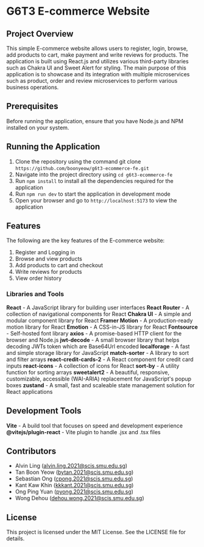 # G6T3 E-commerce Website

## Project Overview

This simple E-commerce website allows users to register, login, browse, add products to cart, make payment and write reviews for products. The application is built using React.js and utilizes various third-party libraries such as Chakra UI and Sweet Alert for styling. The main purpose of this application is to showcase and its integration with multiple microservices such as product, order and review microservices to perform various business operations.

## Prerequisites

Before running the application, ensure that you have Node.js and NPM installed on your system.

## Running the Application

1. Clone the repository using the command git clone `https://github.com/boonyeow/g6t3-ecommerce-fe.git`
2. Navigate into the project directory using `cd g6t3-ecommerce-fe`
3. Run `npm install` to install all the dependencies required for the application
4. Run `npm run dev` to start the application in development mode
5. Open your browser and go to `http://localhost:5173` to view the application

## Features

The following are the key features of the E-commerce website:

1. Register and Logging in
2. Browse and view products
3. Add products to cart and checkout
4. Write reviews for products
5. View order history

### Libraries and Tools

**React** - A JavaScript library for building user interfaces
**React Router** - A collection of navigational components for React
**Chakra UI** - A simple and modular component library for React
**Framer Motion** - A production-ready motion library for React
**Emotion** - A CSS-in-JS library for React
**Fontsource** - Self-hosted font library
**axios** - A promise-based HTTP client for the browser and Node.js
**jwt-decode** - A small browser library that helps decoding JWTs token which are Base64Url encoded
**localforage** - A fast and simple storage library for JavaScript
**match-sorter** - A library to sort and filter arrays
**react-credit-cards-2** - A React component for credit card inputs
**react-icons** - A collection of icons for React
**sort-by** - A utility function for sorting arrays
**sweetalert2** - A beautiful, responsive, customizable, accessible (WAI-ARIA) replacement for JavaScript's popup boxes
**zustand** - A small, fast and scaleable state management solution for React applications

## Development Tools

**Vite** - A build tool that focuses on speed and development experience
**@vitejs/plugin-react** - Vite plugin to handle .jsx and .tsx files

## Contributors

- Alvin Ling (alvin.ling.2021@scis.smu.edu.sg)
- Tan Boon Yeow (bytan.2021@scis.smu.edu.sg)
- Sebastian Ong (cpong.2021@scis.smu.edu.sg)
- Kant Kaw Khin (kkkant.2021@scis.smu.edu.sg)
- Ong Ping Yuan (pyong.2021@scis.smu.edu.sg)
- Wong Dehou (dehou.wong.2021@scis.smu.edu.sg)

## License

This project is licensed under the MIT License. See the LICENSE file for details.
